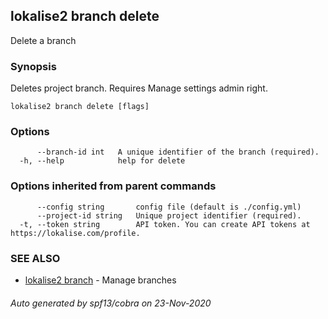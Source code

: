 ## lokalise2 branch delete

Delete a branch

### Synopsis

Deletes project branch. Requires Manage settings admin right.

```
lokalise2 branch delete [flags]
```

### Options

```
      --branch-id int   A unique identifier of the branch (required).
  -h, --help            help for delete
```

### Options inherited from parent commands

```
      --config string       config file (default is ./config.yml)
      --project-id string   Unique project identifier (required).
  -t, --token string        API token. You can create API tokens at https://lokalise.com/profile.
```

### SEE ALSO

* [lokalise2 branch](lokalise2_branch.md)	 - Manage branches

###### Auto generated by spf13/cobra on 23-Nov-2020
